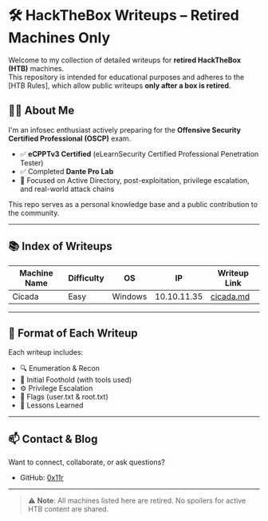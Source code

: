 # 🛠️ HackTheBox Writeups – Retired Machines Only

Welcome to my collection of detailed writeups for **retired HackTheBox (HTB)** machines.  
This repository is intended for educational purposes and adheres to the [HTB Rules], which allow public writeups **only after a box is retired**.

## 👨‍💻 About Me

I'm an infosec enthusiast actively preparing for the **Offensive Security Certified Professional (OSCP)** exam.

- ✅ **eCPPTv3 Certified** (eLearnSecurity Certified Professional Penetration Tester)
- ✅ Completed **Dante Pro Lab**
- 🧠 Focused on Active Directory, post-exploitation, privilege escalation, and real-world attack chains

This repo serves as a personal knowledge base and a public contribution to the community.

---

## 📚 Index of Writeups

| Machine Name | Difficulty | OS     | IP             | Writeup Link       |
|--------------|------------|--------|----------------|--------------------|
| Cicada          | Easy       | Windows| 10.10.11.35    | [cicada.md](cicada.md) |


---

## 🧾 Format of Each Writeup

Each writeup includes:

- 🔍 Enumeration & Recon
- 🎯 Initial Foothold (with tools used)
- ⚙️ Privilege Escalation
- 📜 Flags (user.txt & root.txt)
- 🧠 Lessons Learned

---

## 📫 Contact & Blog

Want to connect, collaborate, or ask questions?

- GitHub: [0x11r](https://github.com/0x11r)

---

> ⚠️ **Note**: All machines listed here are retired. No spoilers for active HTB content are shared.
